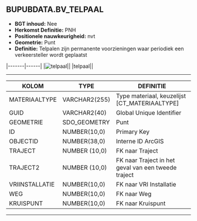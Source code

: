 ﻿## BUPUBDATA.BV_TELPAAL


* __BGT inhoud:__ Nee
* __Herkomst Definitie:__ PNH
* __Positionele nauwkeurigheid:__ nvt
* __Geometrie:__ Punt
* __Definitie:__ Telpalen zijn permanente voorzieningen waar periodiek een verkeersteller wordt geplaatst


|-------|------|
|![telpaal](telpaal.png)||
|telpaal||

***

|KOLOM                           	|TYPE          	|DEFINITIE|
|------                          	|----          	|-----    |
|MATERIAALTYPE                   	|VARCHAR2(255)  |Type materiaal, keuzelijst [CT_MATERIAALTYPE]|
|GUID                            	|VARCHAR2(40)  	|Global Unique Identifier|
|GEOMETRIE                       	|SDO_GEOMETRY  	|Punt|
|ID                              	|NUMBER(10,0)  	|Primary Key|
|OBJECTID                        	|NUMBER(38,0)   |Interne ID ArcGIS|
|TRAJECT							|NUMBER (10,0)	|FK naar Traject|
|TRAJECT2							|NUMBER (10,0)	|FK naar Traject in het geval van een tweede traject|
|VRIINSTALLATIE                  	|NUMBER(10,0)  	|FK naar VRI Installatie|
|WEG                             	|NUMBER(10,0)  	|FK naar Weg|
|KRUISPUNT                       	|NUMBER(10,0)  	|FK naar Kruispunt|

***
